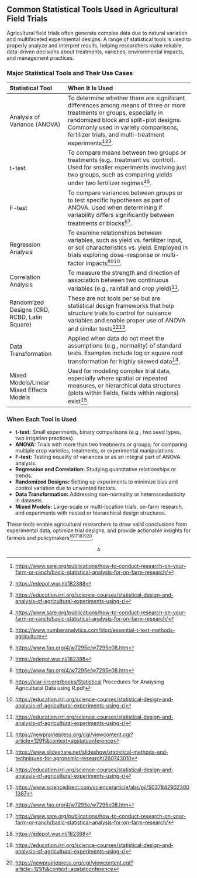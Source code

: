
## Common Statistical Tools Used in Agricultural Field Trials

Agricultural field trials often generate complex data due to natural variation and multifaceted experimental designs. A range of statistical tools is used to properly analyze and interpret results, helping researchers make reliable, data-driven decisions about treatments, varieties, environmental impacts, and management practices.

### Major Statistical Tools and Their Use Cases

| Statistical Tool | When It Is Used |
| :-- | :-- |
| Analysis of Variance (ANOVA) | To determine whether there are significant differences among means of three or more treatments or groups, especially in randomized block and split-plot designs. Commonly used in variety comparisons, fertilizer trials, and multi-treatment experiments[^1][^2][^3]. |
| t-test | To compare means between two groups or treatments (e.g., treatment vs. control). Used for smaller experiments involving just two groups, such as comparing yields under two fertilizer regimes[^1][^4]. |
| F-test | To compare variances between groups or to test specific hypotheses as part of ANOVA. Used when determining if variability differs significantly between treatments or blocks[^5][^2]. |
| Regression Analysis | To examine relationships between variables, such as yield vs. fertilizer input, or soil characteristics vs. yield. Employed in trials exploring dose-response or multi-factor impacts[^5][^6][^3]. |
| Correlation Analysis | To measure the strength and direction of association between two continuous variables (e.g., rainfall and crop yield)[^3]. |
| Randomized Designs (CRD, RCBD, Latin Square) | These are not tools per se but are statistical design frameworks that help structure trials to control for nuisance variables and enable proper use of ANOVA and similar tests[^7][^8]. |
| Data Transformation | Applied when data do not meet the assumptions (e.g., normality) of standard tests. Examples include log or square root transformation for highly skewed data[^3]. |
| Mixed Models/Linear Mixed Effects Models | Used for modeling complex trial data, especially where spatial or repeated measures, or hierarchical data structures (plots within fields, fields within regions) exist[^9]. |

### When Each Tool Is Used

- **t-test:** Small experiments, binary comparisons (e.g., two seed types, two irrigation practices).
- **ANOVA:** Trials with more than two treatments or groups; for comparing multiple crop varieties, treatments, or experimental manipulations.
- **F-test:** Testing equality of variances or as an integral part of ANOVA analysis.
- **Regression and Correlation:** Studying quantitative relationships or trends.
- **Randomized Designs:** Setting up experiments to minimize bias and control variation due to unwanted factors.
- **Data Transformation:** Addressing non-normality or heteroscedasticity in datasets.
- **Mixed Models:** Large-scale or multi-location trials, on-farm research, and experiments with nested or hierarchical design structures.

These tools enable agricultural researchers to draw valid conclusions from experimental data, optimize trial designs, and provide actionable insights for farmers and policymakers[^5][^1][^2][^3][^7].

<div style="text-align: center">⁂</div>

[^1]: https://www.sare.org/publications/how-to-conduct-research-on-your-farm-or-ranch/basic-statistical-analysis-for-on-farm-research/

[^2]: https://edepot.wur.nl/182388

[^3]: https://education.irri.org/science-courses/statistical-design-and-analysis-of-agricultural-experiments-using-r/

[^4]: https://www.numberanalytics.com/blog/essential-t-test-methods-agriculture

[^5]: https://www.fao.org/4/w7295e/w7295e08.htm

[^6]: https://icar-iirr.org/books/Statistical Procedures for Analysing Agricultural Data using R.pdf

[^7]: https://newprairiepress.org/cgi/viewcontent.cgi?article=1291\&context=agstatconference

[^8]: https://www.slideshare.net/slideshow/statistical-methods-and-techniques-for-agronomic-research/260743010

[^9]: https://www.sciencedirect.com/science/article/abs/pii/S0378429023001387

[^10]: https://ohioline.osu.edu/factsheet/anr-40

[^11]: https://cdnsciencepub.com/doi/10.4141/cjps11505

[^12]: https://buat.edu.in/wp-content/uploads/2023/10/1.3.2-Report-Appropriate-Statistical-Tools-for-Agricultural-Research.pdf

[^13]: http://gdmdata.com/media/documents/handouts/2017NAICC_ARMImportantStatisticTools.pdf?v=1484939454

